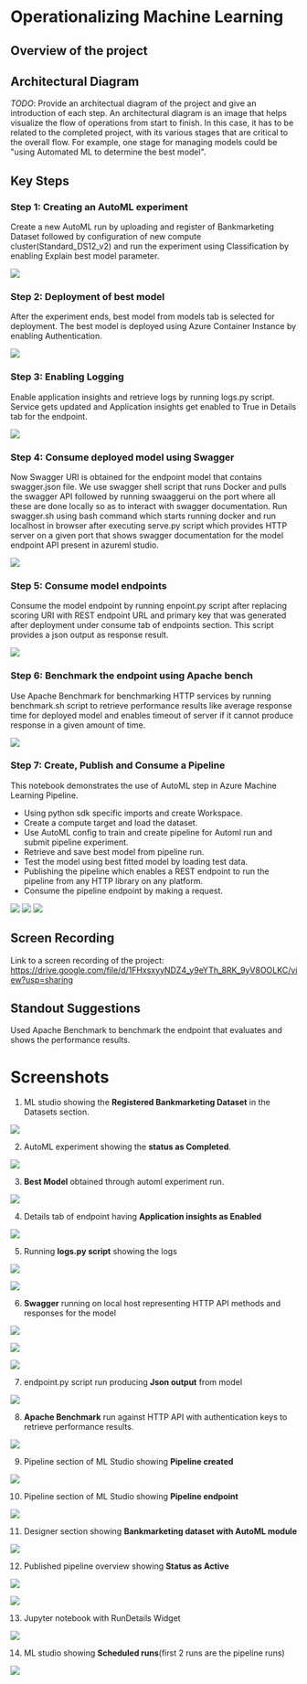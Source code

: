 # Operationalizing Machine Learning

## Overview of the project

## Architectural Diagram
*TODO*: Provide an architectual diagram of the project and give an introduction of each step. An architectural diagram is an image that helps visualize the flow of operations from start to finish. In this case, it has to be related to the completed project, with its various stages that are critical to the overall flow. For example, one stage for managing models could be "using Automated ML to determine the best model". 

## Key Steps

### Step 1: Creating an AutoML experiment
Create a new AutoML run by uploading and register of Bankmarketing Dataset followed by configuration of new compute cluster(Standard_DS12_v2) and run the experiment using Classification by enabling Explain best model parameter.

![](images/screenshot19.png)

### Step 2: Deployment of best model
After the experiment ends, best model from models tab is selected for deployment. The best model is deployed using Azure Container Instance by enabling Authentication.

![](images/screenshot3.png)

### Step 3: Enabling Logging
Enable application insights and retrieve logs by running logs.py script. Service gets updated and Application insights get enabled to True in Details tab for the endpoint.

![](images/screenshot4.png)

### Step 4: Consume deployed model using Swagger
Now Swagger URI is obtained for the endpoint model that contains swagger.json file. We use swagger shell script that runs Docker and pulls the swagger API followed by running swaaggerui on the port where all these are done locally so as to interact with swagger documentation. Run swagger.sh using bash command which starts running docker and run localhost in browser after executing serve.py script which provides HTTP server on a given port that shows swagger documentation for the model endpoint API present in azureml studio.

![](images/screenshot7.png)


### Step 5: Consume model endpoints
Consume the model endpoint by running enpoint.py script after replacing scoring URI with REST endpoint URL and primary key that was generated after deployment under consume tab of endpoints section. This script provides a json output as response result. 

![](images/screenshot20.png)


### Step 6: Benchmark the endpoint using Apache bench
Use Apache Benchmark for benchmarking HTTP services by running benchmark.sh script to retrieve performance results like average response time for deployed model and enables timeout of server if it cannot produce response in a given amount of time.

![](images/screenshot11.png)


### Step 7: Create, Publish and Consume a Pipeline
This notebook demonstrates the use of AutoML step in Azure Machine Learning Pipeline.
* Using python sdk specific imports and create Workspace.
* Create a compute target and load the dataset.
* Use AutoML config to train and create pipeline for Automl run and submit pipeline experiment.
* Retrieve and save best model from pipeline run.
* Test the model using best fitted model by loading test data.
* Publishing the pipeline which enables a REST endpoint to run the pipeline from any HTTP library on any platform.
* Consume the pipeline endpoint by making a request.

![](images/screenshot12.png)
![](images/screenshot13.png)
![](images/screenshot15.png)



## Screen Recording
Link to a screen recording of the project: https://drive.google.com/file/d/1FHxsxyyNDZ4_y9eYTh_8RK_9yV8OOLKC/view?usp=sharing

## Standout Suggestions
Used Apache Benchmark to benchmark the endpoint that evaluates and shows the performance results.



# Screenshots

1. ML studio showing the **Registered Bankmarketing Dataset** in the Datasets section.

![](images/screenshot1.png)

2. AutoML experiment showing the **status as Completed**.

![](images/screenshot2.png)

3. **Best Model** obtained through automl experiment run.

![](images/screenshot3.png)

4. Details tab of endpoint having **Application insights as Enabled**

![](images/screenshot4.png)

5. Running **logs.py script** showing the logs 

![](images/screenshot5.png)

![](images/screenshot6.png)

6. **Swagger** running on local host representing HTTP API methods and responses for the model 

![](images/screenshot7.png)

![](images/screenshot8.png)

![](images/screenshot9.png)

7. endpoint.py script run producing **Json output** from model

![](images/screenshot10.png)

8. **Apache Benchmark** run against HTTP API with authentication keys to retrieve performance results.

![](images/screenshot11.png)

9. Pipeline section of ML Studio showing **Pipeline created**

![](images/screenshot12.png)

10. Pipeline section of ML Studio showing **Pipeline endpoint**

![](images/screenshot13.png)

11. Designer section showing **Bankmarketing dataset with AutoML module**

![](images/screenshot14.png)

12. Published pipeline overview showing **Status as Active**

![](images/screenshot15.png)

![](images/screenshot16.png)

13. Jupyter notebook with RunDetails Widget

![](images/screenshot17.png)

14. ML studio showing **Scheduled runs**(first 2 runs are the pipeline runs)

![](images/screenshot18.png)






